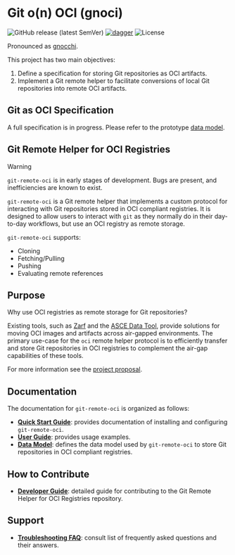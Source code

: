 # Git o(n) OCI (gnoci)

![GitHub release (latest SemVer)](https://img.shields.io/github/v/release/act3-ai/gnoci)
[![dagger](https://github.com/act3-ai/gnoci/actions/workflows/github-actions.yaml/badge.svg)](https://github.com/act3-ai/gnoci/actions/workflows/github-actions.yaml)
![License](https://img.shields.io/github/license/act3-ai/gnoci)


Pronounced as [gnocchi](https://www.merriam-webster.com/dictionary/gnocchi).

This project has two main objectives:

1. Define a specification for storing Git repositories as OCI artifacts.
2. Implement a Git remote helper to facilitate conversions of local Git repositories into remote OCI artifacts.

## Git as OCI Specification

A full specification is in progress. Please refer to the prototype [data model](docs/design/oci-data-model.md).

## Git Remote Helper for OCI Registries

> [!WARNING]
> `git-remote-oci` is in early stages of development. Bugs are present, and inefficiencies are known to exist.

`git-remote-oci` is a Git remote helper that implements a custom protocol for interacting with Git repositories stored in OCI compliant registries. It is designed to allow users to interact with `git` as they normally do in their day-to-day workflows, but use an OCI registry as remote storage.

`git-remote-oci` supports:

- Cloning
- Fetching/Pulling
- Pushing
- Evaluating remote references

## Purpose

Why use OCI registries as remote storage for Git repositories?

Existing tools, such as [Zarf](https://zarf.dev/) and the [ASCE Data Tool](https://github.com/act3-ai/data-tool), provide solutions for moving OCI images and artifacts across air-gapped environments. The primary use-case for the `oci` remote helper protocol is to efficiently transfer and store Git repositories in OCI registries to complement the air-gap capabilities of these tools.

For more information see the [project proposal](./docs/proposal/proposal.md).

## Documentation

The documentation for `git-remote-oci` is organized as follows:

- **[Quick Start Guide](docs/quick-start-guide.md)**: provides documentation of installing and configuring `git-remote-oci`.
- **[User Guide](docs/user-guide.md)**: provides usage examples.
- **[Data Model](docs/design/oci-data-model.md)**: defines the data model used by `git-remote-oci` to store Git repositories in OCI compliant registries.

## How to Contribute

- **[Developer Guide](docs/developer-guide.md)**: detailed guide for contributing to the Git Remote Helper for OCI Registries repository.

## Support

- **[Troubleshooting FAQ](docs/troubleshooting-faq.md)**: consult list of frequently asked questions and their answers.
